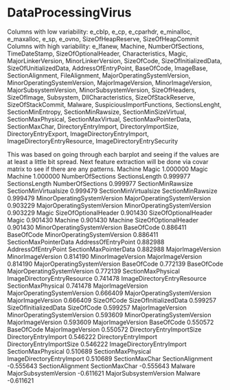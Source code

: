 # DataProcessingVirus
Columns with low variability: e_cblp, e_cp, e_cparhdr, e_minalloc, e_maxalloc, e_sp, e_ovno, SizeOfHeapReserve, SizeOfHeapCommit
Columns with high variability: e_lfanew, Machine, NumberOfSections, TimeDateStamp, SizeOfOptionalHeader, Characteristics, Magic, MajorLinkerVersion, MinorLinkerVersion, SizeOfCode, SizeOfInitializedData, SizeOfUnitializedData, AddressOfEntryPoint, BaseOfCode, ImageBase, SectionAlignment, FileAlignment, MajorOperatingSystemVersion, MinorOperatingSystemVersion, MajorImageVersion, MinorImageVersion, MajorSubsystemVersion, MinorSubsystemVersion, SizeOfHeaders, SizeOfImage, Subsystem, DllCharacteristics, SizeOfStackReserve, SizeOfStackCommit, Malware, SuspiciousImportFunctions, SectionsLenght, SectionMinEntropy, SectionMinRawsize, SectionMinSizeVirtual, SectionMaxPhysical, SectionMaxVirtual, SectionMaxPointerData, SectionMaxChar, DirectoryEntryImport, DirectoryImportSize, DirectoryEntryExport, ImageDirectoryEntryImport, ImageDirectoryEntryResource, ImageDirectoryEntrySecurity

This was based on going through each barplot and seeing if the values are at least a little bit spread.
Next feature extraction will be done via covar matrix to see if there are any patterns.
Machine                      Magic                          1.000000
Magic                        Machine                        1.000000
NumberOfSections             SectionsLength                 0.999977
SectionsLength               NumberOfSections               0.999977
SectionMinRawsize            SectionMinVirtualsize          0.999479
SectionMinVirtualsize        SectionMinRawsize              0.999479
MinorOperatingSystemVersion  MajorOperatingSystemVersion    0.903229
MajorOperatingSystemVersion  MinorOperatingSystemVersion    0.903229
Magic                        SizeOfOptionalHeader           0.901430
SizeOfOptionalHeader         Magic                          0.901430
                             Machine                        0.901430
Machine                      SizeOfOptionalHeader           0.901430
MinorOperatingSystemVersion  BaseOfCode                     0.886411
BaseOfCode                   MinorOperatingSystemVersion    0.886411
SectionMaxPointerData        AddressOfEntryPoint            0.882988
AddressOfEntryPoint          SectionMaxPointerData          0.882988
MajorImageVersion            MinorImageVersion              0.814190
MinorImageVersion            MajorImageVersion              0.814190
MajorOperatingSystemVersion  BaseOfCode                     0.772139
BaseOfCode                   MajorOperatingSystemVersion    0.772139
SectionMaxPhysical           ImageDirectoryEntryResource    0.741478
ImageDirectoryEntryResource  SectionMaxPhysical             0.741478
MajorImageVersion            MajorOperatingSystemVersion    0.666409
MajorOperatingSystemVersion  MajorImageVersion              0.666409
SizeOfCode                   SizeOfInitializedData          0.599257
SizeOfInitializedData        SizeOfCode                     0.599257
MajorImageVersion            MinorOperatingSystemVersion    0.593609
MinorOperatingSystemVersion  MajorImageVersion              0.593609
MajorImageVersion            BaseOfCode                     0.550572
BaseOfCode                   MajorImageVersion              0.550572
DirectoryEntryImportSize     DirectoryEntryImport           0.546222
DirectoryEntryImport         DirectoryEntryImportSize       0.546222
ImageDirectoryEntryImport    SectionMaxPhysical             0.510689
SectionMaxPhysical           ImageDirectoryEntryImport      0.510689
SectionMaxChar               SectionAlignment              -0.555643
SectionAlignment             SectionMaxChar                -0.555643
Malware                      MajorSubsystemVersion         -0.611621
MajorSubsystemVersion        Malware                       -0.611621